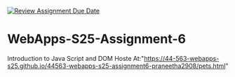 [![Review Assignment Due Date](https://classroom.github.com/assets/deadline-readme-button-22041afd0340ce965d47ae6ef1cefeee28c7c493a6346c4f15d667ab976d596c.svg)](https://classroom.github.com/a/URRZ2TIg)
# WebApps-S25-Assignment-6
Introduction to Java Script and DOM
Hoste At:"https://44-563-webapps-s25.github.io/44563-webapps-s25-assignment6-praneetha2908/pets.html"


